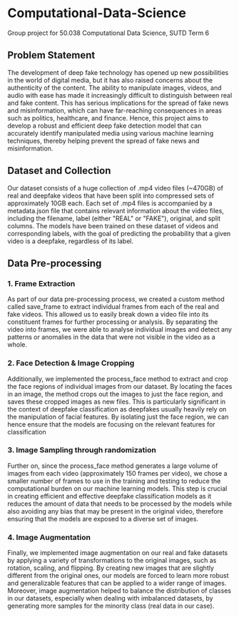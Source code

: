 # Computational-Data-Science
Group project for 50.038 Computational Data Science, SUTD Term 6
<br>
## Problem Statement

The development of deep fake technology has opened up new possibilities in the world of digital media, but it has also raised concerns about the authenticity of the content. The ability to manipulate images, videos, and audio with ease has made it increasingly difficult to distinguish between real and fake content. This has serious implications for the spread of fake news and misinformation, which can have far-reaching consequences in areas such as politics, healthcare, and finance.
Hence, this project aims to develop a robust and efficient deep fake detection model that can accurately identify manipulated media using various machine learning techniques, thereby helping prevent the spread of fake news and misinformation.

## Dataset and Collection

Our dataset consists of a huge collection of .mp4 video files (~470GB) of real and deepfake videos that have been split into compressed sets of approximately 10GB each. Each set of .mp4 files is accompanied by a metadata.json file that contains relevant information about the video files, including the filename, label (either "REAL" or "FAKE"), original, and split columns. The models have been trained on these dataset of videos and corresponding labels, with the goal of predicting the probability that a given video is a deepfake, regardless of its label.

## Data Pre-processing

### 1. Frame Extraction
As part of our data pre-processing process, we created a custom method called save_frame to extract individual frames from each of the real and fake videos. This  allowed us to easily break down a video file into its constituent frames for further processing or analysis. By separating the video into frames, we were able to analyse individual images and detect any patterns or anomalies in the data that were not visible in the video as a whole.

### 2. Face Detection & Image Cropping 

Additionally, we implemented the process_face method to extract and crop the face regions of individual images from our dataset. By locating the faces in an image, the method  crops out the images to just the face region, and saves these cropped images as new files. This is particularly significant in the context of deepfake classification as deepfakes usually heavily rely on the manipulation of facial features. By isolating just the face region, we can hence ensure that the models are focusing on the relevant features for classification


### 3. Image Sampling through randomization

Further on, since the process_face method generates a large volume of images from each video (approximately 150 frames per video), we chose a smaller number of frames to use in the training and testing to reduce the computational burden on our machine learning models. This step is crucial in creating efficient and effective deepfake classification models as it reduces the amount of data that needs to be processed by the models while also avoiding any bias that may be present in the original video, therefore ensuring that the models are exposed to a diverse set of images. 

### 4. Image Augmentation
Finally, we implemented image augmentation on our real and fake datasets by applying a variety of transformations to the original images, such as rotation, scaling, and flipping. By creating new images that are slightly different from the original ones, our models are forced to learn more robust and generalizable features that can be applied to a wider range of images. Moreover, image augmentation helped to balance the distribution of classes in our datasets, especially when dealing with imbalanced datasets, by generating more samples for the minority class (real data in our case).






